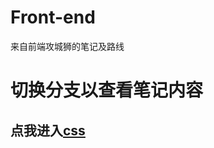 # Front-end
来自前端攻城狮的笔记及路线

# 切换分支以查看笔记内容

## 点我进入[css](https://github.com/pengguodon/Front-end/tree/CssWorld) 
